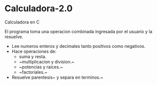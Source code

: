 # Calculadora-2.0

Calculadora en C

El programa toma una operacion combinada ingresada por el usuario y la resuelve.
 
- Lee numeros enteros y decimales tanto positivos como negativos.
- Hace operaciones de:
	- suma y resta.
 	- ~multiplicacion y division.~
	- ~potencias y raices.~
	- ~factoriales.~
- Resuelve parentesis~ y separa en terminos.~ 
